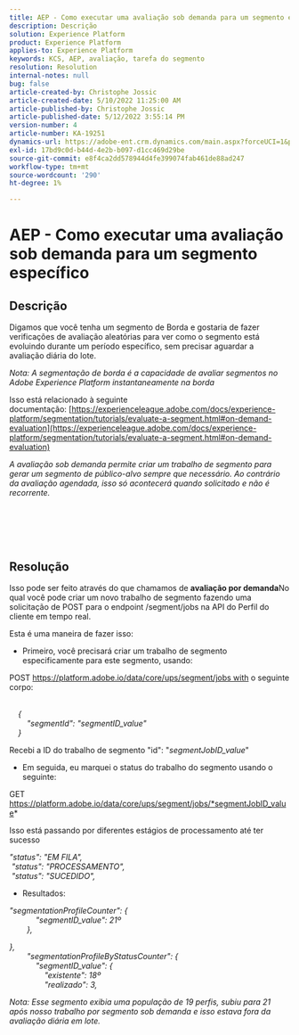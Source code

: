 ```yaml
---
title: AEP - Como executar uma avaliação sob demanda para um segmento específico
description: Descrição
solution: Experience Platform
product: Experience Platform
applies-to: Experience Platform
keywords: KCS, AEP, avaliação, tarefa do segmento
resolution: Resolution
internal-notes: null
bug: false
article-created-by: Christophe Jossic
article-created-date: 5/10/2022 11:25:00 AM
article-published-by: Christophe Jossic
article-published-date: 5/12/2022 3:55:14 PM
version-number: 4
article-number: KA-19251
dynamics-url: https://adobe-ent.crm.dynamics.com/main.aspx?forceUCI=1&pagetype=entityrecord&etn=knowledgearticle&id=e9b791cf-53d0-ec11-a7b5-00224809c101
exl-id: 17bd9c0d-b44d-4e2b-b097-d1cc469d29be
source-git-commit: e8f4ca2dd578944d4fe399074fab461de88ad247
workflow-type: tm+mt
source-wordcount: '290'
ht-degree: 1%

---
```


# AEP - Como executar uma avaliação sob demanda para um segmento específico

## Descrição


Digamos que você tenha um segmento de Borda e gostaria de fazer verificações de avaliação aleatórias para ver como o segmento está evoluindo durante um período específico, sem precisar aguardar a avaliação diária do lote.

*Nota: A segmentação de borda é a capacidade de avaliar segmentos no Adobe Experience Platform instantaneamente na borda*



Isso está relacionado à seguinte documentação: [https://experienceleague.adobe.com/docs/experience-platform/segmentation/tutorials/evaluate-a-segment.html#on-demand-evaluation](https://experienceleague.adobe.com/docs/experience-platform/segmentation/tutorials/evaluate-a-segment.html#on-demand-evaluation)

*A avaliação sob demanda permite criar um trabalho de segmento para gerar um segmento de público-alvo sempre que necessário. Ao contrário da avaliação agendada, isso só acontecerá quando solicitado e não é recorrente.*




<br><br> <br><br>

## Resolução


Isso pode ser feito através do que chamamos de <b>avaliação por demanda</b>No qual você pode criar um novo trabalho de segmento fazendo uma solicitação de POST para o endpoint /segment/jobs na API do Perfil do cliente em tempo real.



Esta é uma maneira de fazer isso:



- Primeiro, você precisará criar um trabalho de segmento especificamente para este segmento, usando:


POST https://platform.adobe.io/data/core/ups/segment/jobs with o seguinte corpo:

*<br>    {
<br>        &quot;segmentId&quot;: &quot;segmentID_value&quot;
<br>    }*



Recebi a ID do trabalho de segmento &quot;id&quot;: &quot;*segmentJobID_value*&quot;



- Em seguida, eu marquei o status do trabalho do segmento usando o seguinte:


GET https://platform.adobe.io/data/core/ups/segment/jobs/*segmentJobID_value*



Isso está passando por diferentes estágios de processamento até ter sucesso

*&quot;status&quot;: &quot;EM FILA&quot;,
<br> &quot;status&quot;: &quot;PROCESSAMENTO&quot;,
<br> &quot;status&quot;: &quot;SUCEDIDO&quot;,*



- Resultados:


*&quot;segmentationProfileCounter&quot;: {
<br>            &quot;segmentID_value&quot;: 21º
<br>        },*

*},
<br>        &quot;segmentationProfileByStatusCounter&quot;: {
<br>            &quot;segmentID_value&quot;: {
<br>                &quot;existente&quot;: 18º
<br>                &quot;realizado&quot;: 3,<br>*



*Nota: Esse segmento exibia uma população de 19 perfis, subiu para 21 após nosso trabalho por segmento sob demanda e isso estava fora da avaliação diária em lote.*
